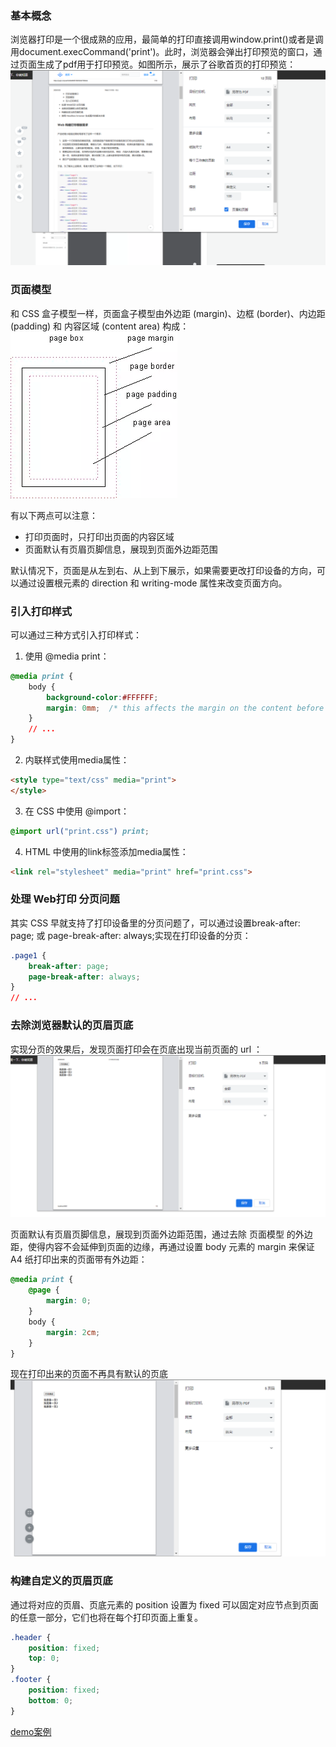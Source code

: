 ### 基本概念    
浏览器打印是一个很成熟的应用，最简单的打印直接调用window.print()或者是调用document.execCommand('print')。此时，浏览器会弹出打印预览的窗口，通过页面生成了pdf用于打印预览。如图所示，展示了谷歌首页的打印预览：
![打印预览](./imgs/1.png)

### 页面模型    

和 CSS 盒子模型一样，页面盒子模型由外边距 (margin)、边框 (border)、内边距 (padding) 和 内容区域 (content area) 构成：
![box](./imgs/2.png)

有以下两点可以注意：
- 打印页面时，只打印出页面的内容区域
- 页面默认有页眉页脚信息，展现到页面外边距范围

默认情况下，页面是从左到右、从上到下展示，如果需要更改打印设备的方向，可以通过设置根元素的 direction 和 writing-mode 属性来改变页面方向。


### 引入打印样式   

可以通过三种方式引入打印样式：
1. 使用 @media print：
```css
@media print {
	body {
        background-color:#FFFFFF;
        margin: 0mm;  /* this affects the margin on the content before sending to printer */
    }
    // ...
}
```
2. 内联样式使用media属性：
```html
<style type="text/css" media="print">
</style>
```
3. 在 CSS 中使用 @import：
```css
@import url("print.css") print;
```
4. HTML 中使用的link标签添加media属性：
```html
<link rel="stylesheet" media="print" href="print.css">
```

### 处理 Web打印 分页问题
其实 CSS 早就支持了打印设备里的分页问题了，可以通过设置break-after: page; 或 page-break-after: always;实现在打印设备的分页：
```css
.page1 {
	break-after: page;
	page-break-after: always;
}
// ...
```
### 去除浏览器默认的页眉页底
实现分页的效果后，发现页面打印会在页底出现当前页面的 url ：
![分页](./imgs/3.png)

页面默认有页眉页脚信息，展现到页面外边距范围，通过去除 页面模型 的外边距，使得内容不会延伸到页面的边缘，再通过设置 body 元素的 margin 来保证 A4 纸打印出来的页面带有外边距：
```css
@media print {
	@page {
		margin: 0;
	}
	body {
		margin: 2cm;
	}
}

```
现在打印出来的页面不再具有默认的页底
![不再具有默认的页底](./imgs/4.png)

### 构建自定义的页眉页底
通过将对应的页眉、页底元素的 position 设置为 fixed 可以固定对应节点到页面的任意一部分，它们也将在每个打印页面上重复。
```css
.header {
	position: fixed;
	top: 0;
}
.footer {
	position: fixed;
	bottom: 0;
}
```

[demo案例](./demo)